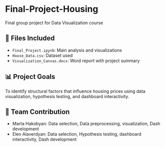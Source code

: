 # Final-Project-Housing
Final group project for Data Visualization course

## 📁 Files Included
- `Final_Project.ipynb`: Main analysis and visualizations
- `House_Data.csv`: Dataset used
- `Visualization_Canvas.docx`: Word report with project summary

## 📊 Project Goals
To identify structural factors that influence housing prices using data visualization, hypothesis testing, and dashboard interactivity.

## 👥 Team Contribution

- Marta Hakobyan: Data selection, Data preprocessing, visualization, Dash development
- Elen Alaverdyan: Data selection, Hypothesis testing, dashboard interactivity, Dash development
